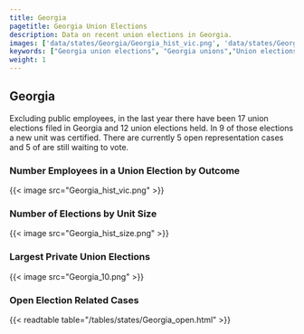 ```yaml
---
title: Georgia
pagetitle: Georgia Union Elections
description: Data on recent union elections in Georgia.
images: ['data/states/Georgia/Georgia_hist_vic.png', 'data/states/Georgia/Georgia_hist_size.png', 'data/states/Georgia/Georgia_10.png']
keywords: ["Georgia union elections", "Georgia unions","Union elections"]
weight: 1
---
```

##  Georgia

Excluding public employees, in the last year there have been 17 union elections filed in Georgia and 12 union elections held. In 9 of those elections a new unit was certified. There are currently 5 open representation cases and 5 of are still waiting to vote.

### Number Employees in a Union Election by Outcome
{{< image src="Georgia_hist_vic.png" >}}

### Number of Elections by Unit Size
{{< image src="Georgia_hist_size.png" >}}

### Largest Private Union Elections
{{< image src="Georgia_10.png" >}}

### Open Election Related Cases
{{< readtable table="/tables/states/Georgia_open.html" >}}

